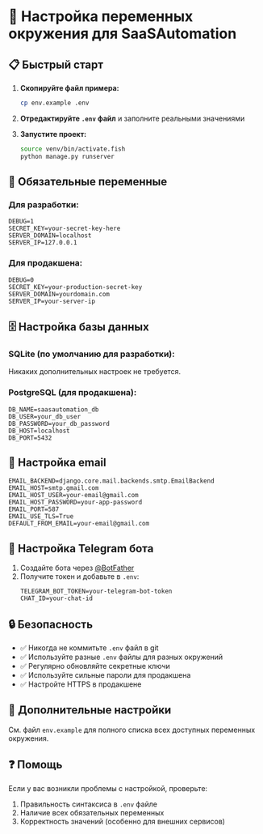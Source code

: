 # 🔧 Настройка переменных окружения для SaaSAutomation

## 📋 Быстрый старт

1. **Скопируйте файл примера:**
   ```bash
   cp env.example .env
   ```

2. **Отредактируйте `.env` файл** и заполните реальными значениями

3. **Запустите проект:**
   ```bash
   source venv/bin/activate.fish
   python manage.py runserver
   ```

## 🔑 Обязательные переменные

### Для разработки:
```env
DEBUG=1
SECRET_KEY=your-secret-key-here
SERVER_DOMAIN=localhost
SERVER_IP=127.0.0.1
```

### Для продакшена:
```env
DEBUG=0
SECRET_KEY=your-production-secret-key
SERVER_DOMAIN=yourdomain.com
SERVER_IP=your-server-ip
```

## 🗄️ Настройка базы данных

### SQLite (по умолчанию для разработки):
Никаких дополнительных настроек не требуется.

### PostgreSQL (для продакшена):
```env
DB_NAME=saasautomation_db
DB_USER=your_db_user
DB_PASSWORD=your_db_password
DB_HOST=localhost
DB_PORT=5432
```

## 📧 Настройка email

```env
EMAIL_BACKEND=django.core.mail.backends.smtp.EmailBackend
EMAIL_HOST=smtp.gmail.com
EMAIL_HOST_USER=your-email@gmail.com
EMAIL_HOST_PASSWORD=your-app-password
EMAIL_PORT=587
EMAIL_USE_TLS=True
DEFAULT_FROM_EMAIL=your-email@gmail.com
```

## 🤖 Настройка Telegram бота

1. Создайте бота через [@BotFather](https://t.me/BotFather)
2. Получите токен и добавьте в `.env`:
   ```env
   TELEGRAM_BOT_TOKEN=your-telegram-bot-token
   CHAT_ID=your-chat-id
   ```

## 🔒 Безопасность

- ✅ Никогда не коммитьте `.env` файл в git
- ✅ Используйте разные `.env` файлы для разных окружений
- ✅ Регулярно обновляйте секретные ключи
- ✅ Используйте сильные пароли для продакшена
- ✅ Настройте HTTPS в продакшене

## 🚀 Дополнительные настройки

См. файл `env.example` для полного списка всех доступных переменных окружения.

## ❓ Помощь

Если у вас возникли проблемы с настройкой, проверьте:
1. Правильность синтаксиса в `.env` файле
2. Наличие всех обязательных переменных
3. Корректность значений (особенно для внешних сервисов)
